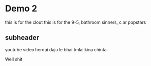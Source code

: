 # Demo 2
this is for the clout
this is for the 9-5, bathroom sinners, c ar popstars

## subheader
youtube video herdai
daju le bhai tmlai kina chinta

Well shit

